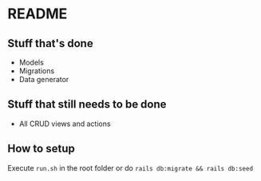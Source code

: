 # README

## Stuff that's done

* Models
* Migrations
* Data generator

## Stuff that still needs to be done

* All CRUD views and actions

## How to setup

Execute `run.sh` in the root folder or do `rails db:migrate && rails db:seed`
